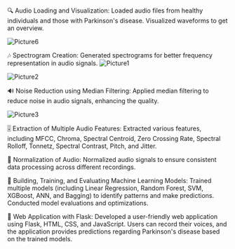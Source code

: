 🔍 Audio Loading and Visualization:
Loaded audio files from healthy individuals and those with Parkinson's disease. Visualized waveforms to get an overview.

![Picture6](https://github.com/oumaimamjb/ParkinsonDisease/assets/121728355/22d00d3c-c844-437b-bf29-2c9880136fc8)


🎶 Spectrogram Creation:
Generated spectrograms for better frequency representation in audio signals.
![Picture1](https://github.com/oumaimamjb/ParkinsonDisease/assets/121728355/0f7af657-75b9-48a1-96a3-18bd7f56de45)

![Picture2](https://github.com/oumaimamjb/ParkinsonDisease/assets/121728355/ba6562cb-5e16-475b-a892-c8a228d65f8d)



🔊 Noise Reduction using Median Filtering:
Applied median filtering to reduce noise in audio signals, enhancing the quality.

![Picture3](https://github.com/oumaimamjb/ParkinsonDisease/assets/121728355/2398ed90-241f-4e1d-84fd-462520d08376)


🎚️ Extraction of Multiple Audio Features:
Extracted various features, including MFCC, Chroma, Spectral Centroid, Zero Crossing Rate, Spectral Rolloff, Tonnetz, Spectral Contrast, Pitch, and Jitter.

🔄 Normalization of Audio:
Normalized audio signals to ensure consistent data processing across different recordings.

🤖 Building, Training, and Evaluating Machine Learning Models:
Trained multiple models (including Linear Regression, Random Forest, SVM, XGBoost, ANN, and Bagging) to identify patterns and make predictions. Conducted model evaluations and optimizations.

🚀 Web Application with Flask:
Developed a user-friendly web application using Flask, HTML, CSS, and JavaScript. Users can record their voices, and the application provides predictions regarding Parkinson's disease based on the trained models.
